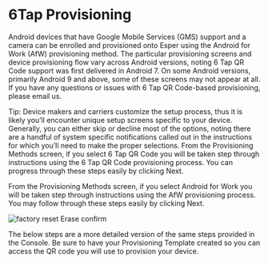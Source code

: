 # 6Tap Provisioning

Android devices that have Google Mobile Services (GMS) support and a camera can be enrolled and provisioned onto Esper using the Android for Work (AfW) provisioning method. The particular provisioning screens and device provisioning flow vary across Android versions, noting 6 Tap QR Code support was first delivered in Android 7. On some Android versions, primarily Android 9 and above, some of these screens may not appear at all. If you have any questions or issues with 6 Tap QR Code-based provisioning, please email us.

Tip: Device makers and carriers customize the setup process, thus it is likely you’ll encounter unique setup screens specific to your device. Generally, you can either skip or decline most of the options, noting there are a handful of system specific notifications called out in the instructions for which you’ll need to make the proper selections.
From the Provisioning Methods screen, if you select 6 Tap QR Code you will be taken step through instructions using the 6 Tap QR Code provisioning process. You can progress through these steps easily by clicking Next.


From the Provisioning Methods screen, if you select Android for Work you will be taken step through instructions using the AfW provisioning process. You may follow through these steps easily by clicking Next.

![factory reset Erase confirm](/images/provisioning/provisioning_afw.png)

The below steps are a more detailed version of the same steps provided in the Console. Be sure to have your Provisioning Template created so you can access the QR code you will use to provision your device.

<div>
<StepView
    :items="[
        { title: 'Step 1 : Begin by factory resetting your device.', image: '/images/provisioning/provisioning_afw.png' },
        { title: 'Step 2: Once the factory reset is completed, in the first setup screen select START (the button title may be a variation of getting started, setting up your device, or let’s go).', image: '/images/provisioning/provisioning_afw_start.png' }, { title: 'Step 3 : If your device does not have an active cellular data network connection, you will next need to connect the device to the internet either using the cellular or Wi-Fi. If you have a cellular device without a SIM, you may encounter this screen first. Select SKIP if you plan to use Wi-Fi. Otherwise proceed to insert your SIM with cellular data support.', image: '/images/provisioning/afw_network.png' },
        { title: 'Step 4: When presented with the Copy apps & data screen (noting on some devices this may appear after establishing a Wi-Fi connection), select Set up as new (may also be Don’t copy or another variant).', image: '/images/provisioning/afw_copy.png' },
        { title: 'Step 5: If you are using Wi-Fi complete the steps to connect to your desired access point.', image: '/images/provisioning/afw_ssid.png' },
        { title: 'Step 6: You will see a *Checking for updates…* screen that may change to *Just a sec…* and *I or Checking info…* *Please be patient* as the device is prepared for enrollment.', image: '/images/provisioning/afw_checking_updates.png' },
        { title: 'Step 7: It will take a few moments for the *Google Sign in* screen to appear. Once it does, in the Email or phone field enter afw#esper and then select Next. As a certified Google EMM partner, this is a special keyword used by the AfW provisioning process that will then start the process to enroll your device into Esper.', image: '/images/provisioning/provisioning_afw.png' },
    ]"
/>
</div>